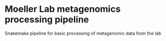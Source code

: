 # Moeller Lab metagenomics processing pipeline

Snakemake pipeline for basic processing of metagenomic data from the lab
